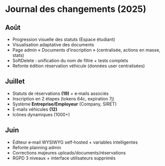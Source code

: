 # Journal des changements (2025)

## Août
- Progression visuelle des statuts (Espace étudiant)
- Visualisation adaptative des documents
- Page admin « Documents d’inscription » (centralisée, actions en masse, stats)
- SoftDelete : unification du nom de filtre + tests complets
- Refonte édition réservation véhicule (données user centralisées)

## Juillet
- Statuts de réservations **(19)** + e‑mails associés
- Inscription en 2 étapes (tokens 64c, expiration 7j)
- Système **Entreprise/Employeur** (Company, SIRET)
- E‑mails véhicules **(12)**
- Icônes dynamiques (1000+)

## Juin
- Éditeur e‑mail WYSIWYG self‑hosted + variables intelligentes
- Refonte planning admin
- Corrections majeures uploads/documents/réservations
- RGPD 3 niveaux + interface utilisateurs supprimés
